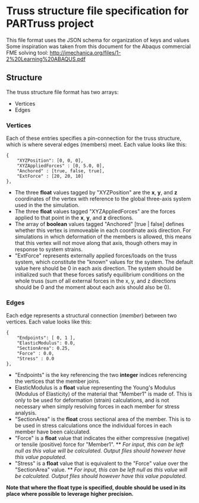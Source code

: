 # Truss structure file specification for PARTruss project
This file format uses the JSON schema for organization of keys and values
Some inspiration was taken from this document for the Abaqus commercial FME solving tool:
http://imechanica.org/files/1-2%20Learning%20ABAQUS.pdf

## Structure
The truss structure file format has two arrays:
* Vertices
* Edges

### Vertices
Each of these entries specifies a pin-connection for the truss structure, which is where several edges (members) meet. Each value looks like this:

	{
		"XYZPosition": [0, 0, 0],
		"XYZAppliedForces" : [0, 5.0, 0],
		"Anchored" : [true, false, true],
		"ExtForce" : [20, 20, 10]
	},

* The three __float__ values tagged by "XYZPosition" are the __x__, __y__, and __z__ coordinates of the vertex with reference to the global three-axis system used in the the simulation.
* The three __float__ values tagged "XYZAppliedForces" are the forces applied to that point in the __x__, __y__, and __z__ directions.
* The array of __boolean__ values tagged "Anchored" [true | false] defines whether this vertex is immoveable in each coordinate axis direction. For simulations in which deformation of the members is allowed, this means that this vertex will not move along that axis, though others may in response to system strains.
* "ExtForce" represents externally applied forces/loads on the truss system, which constitute the "known" values for the system. The default value here should be 0 in each axis direction. The system should be initialized such that these forces satisfy equilibrium conditions on the whole truss (sum of all external forces in the x, y, and z directions should be 0 and the moment about each axis should also be 0).

### Edges
Each edge represents a structural connection (_member_) between two vertices. Each value looks like this:

	{
		"Endpoints": [ 0, 1 ],
		"ElasticModulus": 0.0,
		"SectionArea": 0.25,
		"Force" : 0.0,
		"Stress" : 0.0
	},

* "Endpoints" is the key referencing the two __integer__ indices referencing the vertices that the member joins.
* ElasticModulus is a __float__ value representing the Young's Modulus (Modulus of Elasticity) of the material that "Member1" is made of. This is only to be used for deformation (strain) calculations, and is not necessary when simply resolving forces in each member for stress analysis.
* "SectionArea" is the __float__ cross sectional area of the member. This is to be used in stress calculations once the individual forces in each member have been calculated.
* "Force" is a __float__ value that indicates the either compressive (negative) or tensile (positive) force for "Member1". 
** _For input, this can be left null as this value will be calculated. Output files should however have this value populated._
* "Stress" is a __float__ value that is equivalent to the "Force" value over the "SectionArea" value. 
** _For input, this can be left null as this value will be calculated. Output files should however have this value populated._

__Note that where the float type is specified, double should be used in its place where possible to leverage higher precision.__